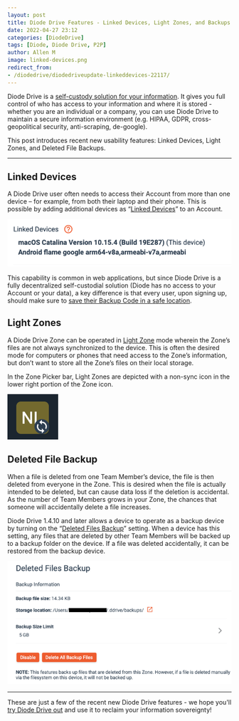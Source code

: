 ```yaml
---
layout: post
title: Diode Drive Features - Linked Devices, Light Zones, and Backups
date: 2022-04-27 23:12
categories: [DiodeDrive]
tags: [Diode, Diode Drive, P2P]
author: Allen M
image: linked-devices.png
redirect_from:
- /diodedrive/diodedriveupdate-linkeddevices-22117/
---
```


Diode Drive is a [self-custody solution for your information](https://diode.io/diode%20drive/self-custody-for-data-22032/). It gives you full control of who has access to your information and where it is stored - whether you are an individual or a company, you can use Diode Drive to maintain a secure information environment (e.g. HIPAA, GDPR, cross-geopolitical security, anti-scraping, de-google).

This post introduces recent new usability features: Linked Devices, Light Zones, and Deleted File Backups.

---

## Linked Devices

A Diode Drive user often needs to access their Account from more than one device – for example, from both their laptop and their phone. This is possible by adding additional devices as “[Linked Devices](https://support.diode.io/article/g3d42k5onu)” to an Account.

![](../assets/img/blog/linked-device-list.png)

This capability is common in web applications, but since Diode Drive is a fully decentralized self-custodial solution (Diode has no access to your Account or your data), a key difference is that every user, upon signing up, should make sure to [save their Backup Code in a safe location](https://support.diode.io/article/l7noragxyj). 

## Light Zones

A Diode Drive Zone can be operated in [Light Zone](https://support.diode.io/article/e90ihyvxq6) mode wherein the Zone’s files are not always synchronized to the device. This is often the desired mode for computers or phones that need access to the Zone’s information, but don’t want to store all the Zone’s files on their local storage.

In the Zone Picker bar, Light Zones are depicted with a non-sync icon in the lower right portion of the Zone icon.

![](../assets/img/blog/light-zone-icon.png)

## Deleted File Backup

When a file is deleted from one Team Member’s device, the file is then deleted from everyone in the Zone. This is desired when the file is actually intended to be deleted, but can cause data loss if the deletion is accidental. As the number of Team Members grows in your Zone, the chances that someone will accidentally delete a file increases.

Diode Drive 1.4.10 and later allows a device to operate as a backup device by turning on the “[Deleted Files Backup](https://support.diode.io/article/4uxydawrq1)” setting. When a device has this setting, any files that are deleted by other Team Members will be backed up to a backup folder on the device. If a file was deleted accidentally, it can be restored from the backup device.

![](../assets/img/blog/deleted-files-backup.png)

---

These are just a few of the recent new Diode Drive features - we hope you'll [try Diode Drive out](/download/) and use it to reclaim your information sovereignty!

